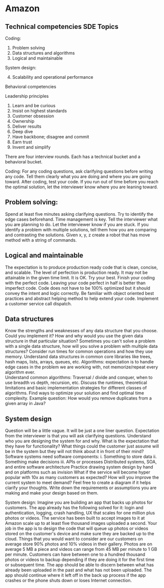 # Amazon 

## Technical competencies SDE Topics 

Coding: 

1. Problem solving 
2. Data structures and algorithms
3. Logical and maintainable 

System design: 

4. Scalability and operational performance 

Behavioral competencies 

Leadership principles 

1. Learn and be curious 
2. Insist on highest standards 
3. Customer obsession 
4. Ownership 
5. Deliver results 
6. Deep dive 
7. Have backbone; disagree and commit 
8. Earn trust
9. Invent and simplify



There are four interview rounds. 
Each has a technical bucket and a behavioral bucket. 



Coding: 
For any coding questions, ask clarifying questions before writing any code. 
Tell them clearly what you are doing and where you are going toward. 
After coding, test your code. 
If you run out of time before you reach the optimal solution, 
let the interviewer know where you are leaning toward. 

## Problem solving: 
Spend at least five minutes asking clarifying questions. 
Try to identify the edge cases beforehand. 
Time management is key. 
Tell the interviewer what you are planning to do. 
Let the interviewer know if you are stuck. 
If you identify a problem with multiple solutions, 
tell them how you are comparing and contrasting the solutions. 
Given x, y, z create a robot that has move method with a string of commands. 

## Logical and maintainable 
The expectation is to produce production ready code that is clean, concise, and scalable. 
The level of perfection is production ready. 
It may not be attainable in the given time limit. 
It is OK. 
Try your best. 
Finish your coding with the perfect code. 
Leaving your code perfect in half is better than imperfect code. 
Code does not have to be 100% optimized but it should convey the intent and logic correctly. 
Be familiar with object oriented best practices and abstract helping method to help extend your code. 
Implement a customer service call dispatch. 

## Data structures 
Know the strengths and weaknesses of any data structure that you choose. 
Could you implement it? 
How and why would you use the given data structure in that particular situation? 
Sometimes you can't solve a problem with a single data structure, how will you solve a problem with multiple data structures? 
Consider run times for common operations and how they use memory. 
Understand data structures in common core libraries like trees, hash maps, lists, arrays, queues, etc. 
Algorithms: expectation is to handle edge cases in the problem we are working with, not memorize/repeat every algorithm ever.  
Understand common algorithms: Traversal / divide and conquer, when to use breadth vs depth, recursion, etc. 
Discuss the runtimes, theoretical limitations and basic implementation strategies for different classes of algorithms. 
Find ways to optimize your solution and find optimal time complexity. 
Example question: How would you remove duplicates from a given array in Java? 

## System design
Question will be a little vague. 
It will be just a one liner question. 
Expectation from the interviewer is that you will ask clarifying questions. 
Understand who you are designing the system for and why. 
What is the expectation that they have for functionality? 
What things could the customer just assume will be in the system but they will not think about it in front of their mind? 
Software systems need software components: 
    i. Something to store data 
    ii. Something make decisions 
    iii. APIs or processes 
Distributed systems, SOA, and entire software architecture
Practice drawing system design by hand and on platforms such as invision 
What if the service will become hyper popular with 10x as many customers as expected? 
How will you improve the current system to meet demand? 
Feel free to create a diagram if it helps clarify your thoughts. 
Write down the requirements or assumptions you are making and make your design based on them. 






System design: 
Imagine you are building an app that backs up photos for customers. 
The app already has the following solved for it: login and authentication, logging, crash handling, UX that scales for one million plus photos or videos. The service has been built to accept images to it at Amazon scale up to at least five thousand images uploaded a second. Your job in the app is to design the code that will queue up photos or videos stored on the customer's device and make sure they are backed up to the cloud. Things that you would want to consider are our customers on average store 90% photos and 10% videos in their gallery. Photos are on average 5 MB a piece and videos can range from 45 MB per minute to 1 GB per minute. Customers can have between one to a hundred thousand photos or videos to backup depending if they are doing it for the first time or subsequent time. The app should be able to discern between what has already been uploaded in the past and what has not been uploaded. The app should continue where it left off in the back up process if the app crashes or the phone shuts down or loses Internet connection. 